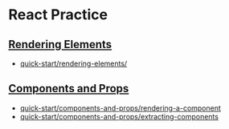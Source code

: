 # React Practice

## [Rendering Elements](https://facebook.github.io/react/docs/rendering-elements.html)
- [quick-start/rendering-elements/](quick-start/rendering-elements/)

## [Components and Props](https://facebook.github.io/react/docs/components-and-props.html)
- [quick-start/components-and-props/rendering-a-component](quick-start/components-and-props/rendering-a-component)
- [quick-start/components-and-props/extracting-components](quick-start/components-and-props/extracting-components)

